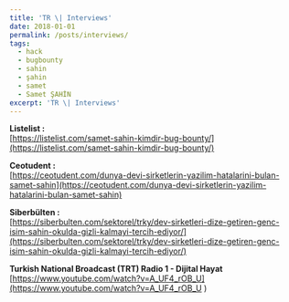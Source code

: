 ```yaml
---
title: 'TR \| Interviews'
date: 2018-01-01
permalink: /posts/interviews/
tags:
  - hack
  - bugbounty
  - sahin
  - şahin
  - samet
  - Samet ŞAHİN
excerpt: 'TR \| Interviews'
---
```

**Listelist :**  
[https://listelist.com/samet-sahin-kimdir-bug-bounty/](https://listelist.com/samet-sahin-kimdir-bug-bounty/)

**Ceotudent :**  
[https://ceotudent.com/dunya-devi-sirketlerin-yazilim-hatalarini-bulan-samet-sahin](https://ceotudent.com/dunya-devi-sirketlerin-yazilim-hatalarini-bulan-samet-sahin)

**Siberbülten :**  
[https://siberbulten.com/sektorel/trky/dev-sirketleri-dize-getiren-genc-isim-sahin-okulda-gizli-kalmayi-tercih-ediyor/](https://siberbulten.com/sektorel/trky/dev-sirketleri-dize-getiren-genc-isim-sahin-okulda-gizli-kalmayi-tercih-ediyor/)

**Turkish National Broadcast (TRT) Radio 1 - Dijital Hayat**  
[https://www.youtube.com/watch?v=A_UF4_rOB_U](https://www.youtube.com/watch?v=A_UF4_rOB_U
)



